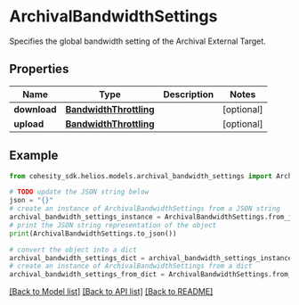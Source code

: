 # ArchivalBandwidthSettings

Specifies the global bandwidth setting of the Archival External Target.

## Properties

Name | Type | Description | Notes
------------ | ------------- | ------------- | -------------
**download** | [**BandwidthThrottling**](BandwidthThrottling.md) |  | [optional] 
**upload** | [**BandwidthThrottling**](BandwidthThrottling.md) |  | [optional] 

## Example

```python
from cohesity_sdk.helios.models.archival_bandwidth_settings import ArchivalBandwidthSettings

# TODO update the JSON string below
json = "{}"
# create an instance of ArchivalBandwidthSettings from a JSON string
archival_bandwidth_settings_instance = ArchivalBandwidthSettings.from_json(json)
# print the JSON string representation of the object
print(ArchivalBandwidthSettings.to_json())

# convert the object into a dict
archival_bandwidth_settings_dict = archival_bandwidth_settings_instance.to_dict()
# create an instance of ArchivalBandwidthSettings from a dict
archival_bandwidth_settings_from_dict = ArchivalBandwidthSettings.from_dict(archival_bandwidth_settings_dict)
```
[[Back to Model list]](../README.md#documentation-for-models) [[Back to API list]](../README.md#documentation-for-api-endpoints) [[Back to README]](../README.md)


